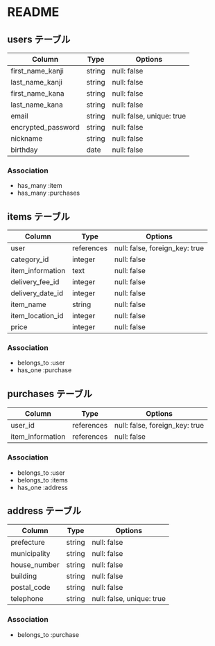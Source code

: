 # README

## users テーブル

| Column             | Type   | Options                   |
| ------------------ | ------ | ------------------------- |
| first_name_kanji   | string | null: false               |
| last_name_kanji    | string | null: false               |
| first_name_kana    | string | null: false               |
| last_name_kana     | string | null: false               |
| email              | string | null: false, unique: true |
| encrypted_password | string | null: false               |
| nickname           | string | null: false               |
| birthday           | date   | null: false               |

### Association

- has_many :item
- has_many :purchases


## items テーブル

| Column            | Type       | Options                        |
| ----------------- | ---------- | ------------------------------ |
| user              | references | null: false, foreign_key: true |
| category_id       | integer    | null: false                    |
| item_information  | text       | null: false                    |
| delivery_fee_id   | integer    | null: false                    |
| delivery_date_id  | integer    | null: false                    |
| item_name         | string     | null: false                    |
| item_location_id  | integer    | null: false                    |
| price             | integer    | null: false                    |

### Association

- belongs_to :user
- has_one :purchase

## purchases テーブル

| Column           | Type       | Options                        |
| ---------------- | ---------- | ------------------------------ |
| user_id          | references | null: false, foreign_key: true |
| item_information | references | null: false                    |

### Association

- belongs_to :user
- belongs_to :items
- has_one :address

## address テーブル

| Column         | Type   | Options                   |
| -------------- | ------ | ------------------------- |
| prefecture     | string | null: false               |
| municipality   | string | null: false               |
| house_number   | string | null: false               |
| building       | string | null: false               |
| postal_code    | string | null: false               |
| telephone      | string | null: false, unique: true |

### Association

- belongs_to :purchase
